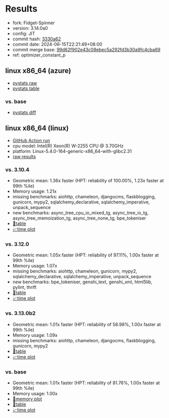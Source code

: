# Results

- fork: Fidget-Spinner
- version: 3.14.0a0
- config: JIT
- commit hash: [3330a62](https://github.com/Fidget%2dSpinner/cpython/commit/3330a62)
- commit date: 2024-06-15T22:21:49+08:00
- commit merge base: [99d62f902e43c08ebec5a292fd3b30a9fc4cba69](https://github.com/Fidget%2dSpinner/cpython/commit/99d62f902e43c08ebec5a292fd3b30a9fc4cba69)
- ref: optimizer_constant_p

## linux x86_64 (azure)

- [pystats raw](bm-20240615-azure-x86_64-Fidget%252dSpinner-optimizer_constant_p-3.14.0a0-3330a62-pystats.json)
- [pystats table](bm-20240615-azure-x86_64-Fidget%252dSpinner-optimizer_constant_p-3.14.0a0-3330a62-pystats.md)

### vs. base

- [pystats diff](bm-20240615-azure-x86_64-Fidget%252dSpinner-optimizer_constant_p-3.14.0a0-3330a62-pystats-vs-base.md)

## linux x86_64 (linux)

- [GitHub Action run](https://github.com/faster-cpython/benchmarking/actions/runs/9576601818)
- cpu model: Intel(R) Xeon(R) W-2255 CPU @ 3.70GHz
- platform: Linux-5.4.0-164-generic-x86_64-with-glibc2.31
- [raw results](bm-20240615-linux-x86_64-Fidget%252dSpinner-optimizer_constant_p-3.14.0a0-3330a62.json)

### vs. 3.10.4

- Geometric mean: 1.36x faster (HPT: reliability of 100.00%, 1.23x faster at 99th %ile)
- Memory usage: 1.21x
- missing benchmarks: aiohttp, chameleon, djangocms, flaskblogging, gunicorn, mypy2, sqlalchemy_declarative, sqlalchemy_imperative, unpack_sequence
- new benchmarks: async_tree_cpu_io_mixed_tg, async_tree_io_tg, async_tree_memoization_tg, async_tree_none_tg, bpe_tokeniser
- [📄table](bm-20240615-linux-x86_64-Fidget%252dSpinner-optimizer_constant_p-3.14.0a0-3330a62-vs-3.10.4.md)
- [📈time plot](bm-20240615-linux-x86_64-Fidget%252dSpinner-optimizer_constant_p-3.14.0a0-3330a62-vs-3.10.4.svg)

### vs. 3.12.0

- Geometric mean: 1.05x faster (HPT: reliability of 97.11%, 1.00x faster at 99th %ile)
- Memory usage: 1.07x
- missing benchmarks: aiohttp, chameleon, gunicorn, mypy2, sqlalchemy_declarative, sqlalchemy_imperative, unpack_sequence
- new benchmarks: bpe_tokeniser, genshi_text, genshi_xml, html5lib, pylint, thrift
- [📄table](bm-20240615-linux-x86_64-Fidget%252dSpinner-optimizer_constant_p-3.14.0a0-3330a62-vs-3.12.0.md)
- [📈time plot](bm-20240615-linux-x86_64-Fidget%252dSpinner-optimizer_constant_p-3.14.0a0-3330a62-vs-3.12.0.svg)

### vs. 3.13.0b2

- Geometric mean: 1.01x faster (HPT: reliability of 58.98%, 1.00x faster at 99th %ile)
- Memory usage: 1.09x
- missing benchmarks: aiohttp, chameleon, djangocms, flaskblogging, gunicorn, mypy2
- [📄table](bm-20240615-linux-x86_64-Fidget%252dSpinner-optimizer_constant_p-3.14.0a0-3330a62-vs-3.13.0b2.md)
- [📈time plot](bm-20240615-linux-x86_64-Fidget%252dSpinner-optimizer_constant_p-3.14.0a0-3330a62-vs-3.13.0b2.svg)

### vs. base

- Geometric mean: 1.01x faster (HPT: reliability of 81.76%, 1.00x faster at 99th %ile)
- Memory usage: 1.00x
- [🧠memory plot](bm-20240615-linux-x86_64-Fidget%252dSpinner-optimizer_constant_p-3.14.0a0-3330a62-vs-base-mem.svg)
- [📄table](bm-20240615-linux-x86_64-Fidget%252dSpinner-optimizer_constant_p-3.14.0a0-3330a62-vs-base.md)
- [📈time plot](bm-20240615-linux-x86_64-Fidget%252dSpinner-optimizer_constant_p-3.14.0a0-3330a62-vs-base.svg)

